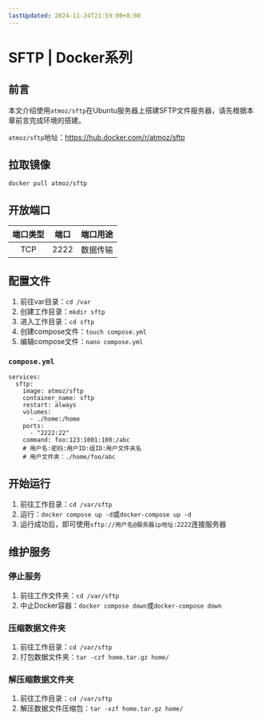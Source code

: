 ```yaml
---
lastUpdated: 2024-11-24T21:59:00+8:00
---
```


# SFTP | Docker系列

## 前言

本文介绍使用```atmoz/sftp```在Ubuntu服务器上搭建SFTP文件服务器，请先根据本章前言完成环境的搭建。

```atmoz/sftp```地址：<https://hub.docker.com/r/atmoz/sftp>

## 拉取镜像

```docker pull atmoz/sftp```

## 开放端口

| 端口类型 | 端口  | 端口用途 |
| :------: | :---: | :------: |
|   TCP    | 2222  | 数据传输 |

## 配置文件

1. 前往var目录：```cd /var```
2. 创建工作目录：```mkdir sftp```
3. 进入工作目录：```cd sftp```
4. 创建compose文件：```touch compose.yml```
5. 编辑compose文件：```nano compose.yml```

### ```compose.yml```

```yml{10}
services:
  sftp:
    image: atmoz/sftp
    container_name: sftp
    restart: always
    volumes:
      - ./home:/home
    ports:
      - "2222:22"
    command: foo:123:1001:100:/abc
    # 用户名:密码:用户ID:组ID:用户文件夹名
    # 用户文件夹：./home/foo/abc
```

## 开始运行

1. 前往工作目录：```cd /var/sftp```
2. 运行：```docker compose up -d```或```docker-compose up -d```
3. 运行成功后，即可使用```sftp://用户名@服务器ip地址:2222```连接服务器

## 维护服务

### 停止服务

1. 前往工作文件夹：```cd /var/sftp```
2. 中止Docker容器：```docker compose down```或```docker-compose down```

### 压缩数据文件夹

1. 前往工作目录：```cd /var/sftp```
2. 打包数据文件夹：```tar -czf home.tar.gz home/```

### 解压缩数据文件夹

1. 前往工作目录：```cd /var/sftp```
2. 解压数据文件压缩包：```tar -xzf home.tar.gz home/```
